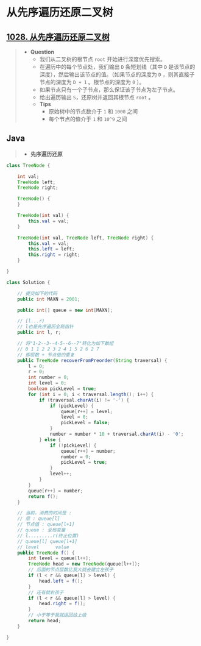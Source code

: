 # 从先序遍历还原二叉树

## [1028. 从先序遍历还原二叉树](https://leetcode.cn/problems/recover-a-tree-from-preorder-traversal/)

> - **Question**
>   - 我们从二叉树的根节点 `root` 开始进行深度优先搜索。
>   - 在遍历中的每个节点处，我们输出 `D` 条短划线（其中 `D` 是该节点的深度），然后输出该节点的值。（如果节点的深度为 `D` ，则其直接子节点的深度为 `D + 1` 。根节点的深度为 `0` ）。
>   - 如果节点只有一个子节点，那么保证该子节点为左子节点。
>   - 给出遍历输出 `S`，还原树并返回其根节点 `root` 。
>   - **Tips**
>     - 原始树中的节点数介于 `1` 和 `1000` 之间
>     - 每个节点的值介于 `1` 和 `10^9` 之间

## Java

> - **先序遍历还原**

```java
class TreeNode {

    int val;
    TreeNode left;
    TreeNode right;

    TreeNode() {
    }

    TreeNode(int val) {
        this.val = val;
    }

    TreeNode(int val, TreeNode left, TreeNode right) {
        this.val = val;
        this.left = left;
        this.right = right;
    }

}

class Solution {

    // 提交如下的代码
    public int MAXN = 2001;

    public int[] queue = new int[MAXN];

    // [l...r)
    // l也是先序遍历全局指针
    public int l, r;

    // 将"1-2--3--4-5--6--7"转化为如下数组
    // 0 1 1 2 2 3 2 4 1 5 2 6 2 7
    // 即层数 + 节点值的重复
    public TreeNode recoverFromPreorder(String traversal) {
        l = 0;
        r = 0;
        int number = 0;
        int level = 0;
        boolean pickLevel = true;
        for (int i = 0; i < traversal.length(); i++) {
            if (traversal.charAt(i) != '-') {
                if (pickLevel) {
                    queue[r++] = level;
                    level = 0;
                    pickLevel = false;
                }
                number = number * 10 + traversal.charAt(i) - '0';
            } else {
                if (!pickLevel) {
                    queue[r++] = number;
                    number = 0;
                    pickLevel = true;
                }
                level++;
            }
        }
        queue[r++] = number;
        return f();
    }

    // 当前，消费的时间是 :
    // 层 : queue[l]
    // 节点值 : queue[l+1]
    // queue : 全局变量
    // l.........r(终止位置)
    // queue[l] queue[l+1]
    // level      value
    public TreeNode f() {
        int level = queue[l++];
        TreeNode head = new TreeNode(queue[l++]);
        // 后面的节点层数比我大就去建立左孩子
        if (l < r && queue[l] > level) {
            head.left = f();
        }
        // 还有就右孩子
        if (l < r && queue[l] > level) {
            head.right = f();
        }
        // 小于等于我就返回给上级
        return head;
    }

}
```
